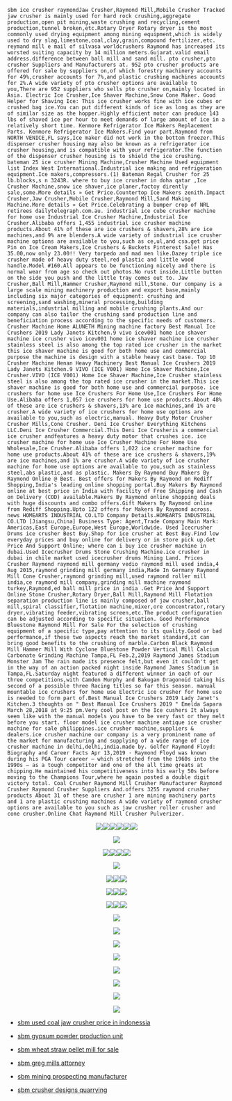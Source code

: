 
```
sbm ice crusher raymondJaw Crusher,Raymond Mill,Mobile Crusher Tracked jaw crusher is mainly used for hard rock crushing,aggregate production,open pit mining,waste crushing and recycling,cement production,tunnel broken,etc.Rotary Dryer Rotary dryer is the most commonly used drying equipment among mining equipment,which is widely used to dry slag,limestone,coal,clay,grain,compound fertilizer,etc. reymand mill e mail of silvasa worldcrushers Raymond has increased its worsted suiting capacity by 14 million meters.Gujarat.valid email address.difference between ball mill and sand mill. pto crusher,pto crusher Suppliers and Manufacturers at. 952 pto crusher products are offered for sale by suppliers on,of which forestry machinery accounts for 49%,crusher accounts for 7%,and plastic crushing machines accounts for 2%.A wide variety of pto crusher options are available to you,There are 952 suppliers who sells pto crusher on,mainly located in Asia. Electric Ice Crusher,Ice Shaver Machine,Snow Cone Maker. Good Helper for Shaving Ice: This ice crusher works fine with ice cubes or crushed bag ice.You can put different kinds of ice as long as they are of similar size as the hopper.Highly efficient motor can produce 143 lbs of shaved ice per hour to meet demands of large amount of ice in a relatively short time. Kenmore Refrigerator Ice Makers Replacement Parts. Kenmore Refrigerator Ice Makers.Find your part.Raymond from NORTH VENICE,FL says,Ice maker did not work in the bottom freezer.This dispenser crusher housing may also be known as a refrigerator ice crusher housing,and is compatible with your refrigerator.The function of the dispenser crusher housing is to shield the ice crushing. bateman 25 ice crusher Mining Machine,Crusher Machine Used equipment list Index West International.Industrial ice making and refrigeration equipment.Ice makers,compressors.(1) Bateman Regal Crusher for 25 lb.blocks,s n 3243R. where to buy ice crusher in doha qatar ,Ice Crusher Machine,snow ice shaver,ice planer,factoy dirently sale,some.More details » Get Price.Countertop Ice Makers zenith.Impact Crusher,Jaw Crusher,Mobile Crusher,Raymond Mill,Sand Making Machine.More details » Get Price.Celebrating a bumper crop of NRL retirees dailytelegraph.com.au. industrial ice cube crusher machine for home use Industrial Ice Crusher Machine,Industrial Ice Crusher.Alibaba offers 1,455 industrial ice crusher machine products.About 41% of these are ice crushers & shavers,28% are ice machines,and 9% are blenders.A wide variety of industrial ice crusher machine options are available to you,such as ce,ul,and csa.get price Pin on Ice Cream Makers,Ice Crushers & Buckets Pinterest Sale! Was 35.00,now only 23.00!! Very torpedo and mad men like.Dazey triple ice crusher made of heavy duty steel,red plastic and little wood handle.Model #160.All appears to be functioning nicely and there is normal wear from age so check out photos.No rust inside.Little button on the side you push and the little tray comes out to. Jaw Crusher,Ball Mill,Hammer Crusher,Raymond mill,Stone. Our company is a large scale mining machinery production and export base,mainly including six major categories of equipment: crushing and screening,sand washing,mineral processing,building materials,industrial milling and mobile crushing plants.And our company can also tailor the crushing sand production line and beneficiation process according to the specific needs of customers. Crusher Machine Home ALUNETH Mining machine factory Best Manual Ice Crushers 2019 Lady Janets Kitchen.9 vivo icev001 home ice shaver machine ice crusher vivo icev001 home ice shaver machine ice crusher stainless steel is also among the top rated ice crusher in the market this ice shaver machine is good for both home use and commercial purpose the machine is design with a stable heavy cast base. Top 10 Crusher Machine Henan Heavy Machinery Best Manual Ice Crushers 2019 Lady Janets Kitchen.9 VIVO (ICE V001) Home Ice Shaver Machine,Ice Crusher.VIVO (ICE V001) Home Ice Shaver Machine,Ice Crusher stainless steel is also among the top rated ice crusher in the market.This ice shaver machine is good for both home use and commercial purpose. ice crushers for home use Ice Crushers For Home Use,Ice Crushers For Home Use.Alibaba offers 1,057 ice crushers for home use products.About 48% of these are ice crushers & shavers,13% are ice machines,and 1% are crusher.A wide variety of ice crushers for home use options are available to you,such as electric,manual. Heavy Duty Motor Crusher Crusher Mills,Cone Crusher. Deni Ice Crusher Everything Kitchens LLC.Deni Ice Crusher Commercial.This Deni Ice Crusheris a commercial ice crusher andfeatures a heavy duty motor that crushes ice. ice crusher machine for home use Ice Crusher Machine For Home Use Wholesale,Ice Crusher.Alibaba offers 1,022 ice crusher machine for home use products.About 41% of these are ice crushers & shavers,19% are ice machines,and 1% are crusher.A wide variety of ice crusher machine for home use options are available to you,such as stainless steel,abs plastic,and as plastic. Makers By Raymond Buy Makers By Raymond Online @ Best. Best offers for Makers By Raymond on Rediff Shopping,India's leading online shopping portal.Buy Makers By Raymond online at best price in India with facility of Free Shipping and Cash on Delivery (COD) available.Makers By Raymond online shopping deals with huge discounts and combo offers.Gift Makers By Raymond online from Rediff Shopping.Upto 122 offers for Makers By Raymond across. news HOMEARTS INDUSTRIAL CO.LTD Company Details.HOMEARTS INDUSTRIAL CO.LTD [Jiangsu,China] Business Type: Agent,Trade Company Main Mark: Americas,East Europe,Europe,West Europe,Worldwide. Used Icecrusher Drums ice crusher Best Buy.Shop for ice crusher at Best Buy.Find low everyday prices and buy online for delivery or in store pick up.Get Price And Support Online; where can i buy ice crusher machine in dubai.Used Icecrusher Drums Stone Crushing Machine.ice crusher in dubai in chile market used icecrusher drums Mining Land. Prices Crusher Raymond raymond mill germany vedio raymond mill used india,4 Aug 2015,raymond grinding mill germany india,Made In Germany Raymond Mill Cone Crusher,raymond grinding mill,used raymond roller mill india,ce raymond mill company,grinding mill machine raymond turkey,Raymond,ed ball mill price in india .Get Price And Support Online Stone Crusher,Rotary Dryer,Ball Mill,Raymond Mill Flotation separation production line is mainly composed of jaw crusher,ball mill,spiral classifier,flotation machine,mixer,ore concentrator,rotary dryer,vibrating feeder,vibrating screen,etc.The product configuration can be adjusted according to specific situation. Good Performance Bluestone Raymond Mill For Sale For the selection of crushing equipment of a specific type,pay attention to its quality.Good or bad performance,if these two aspects reach the market standard,it can bring good benefits to the crushing of marble.Carbon Black Raymond Mill Hammer Mill With Cyclone Bluestone Powder Vertical Mill Calcium Carbonate Grinding Machine Tampa,FL Feb.2,2019 Raymond James Stadium Monster Jam The rain made its presence felt,but even it couldn't get in the way of an action packed night inside Raymond James Stadium in Tampa,FL.Saturday night featured a different winner in each of our three competitions,with Camden Murphy and Bakugan Dragonoid taking his second of a possible three Racing titles so far this season. manual mountable ice crushers for home use Electric ice crusher for home use is needed to form part of.Best Manual Ice Crushers 2019 Lady Janet's Kitchen.3 thoughts on " Best Manual Ice Crushers 2019 " Emelda Sapara March 28,2018 at 9:25 pm.Very cool post on the Ice cushers It always seem like with the manual models you have to be very fast or they melt before you start. floor model ice crusher machine antique ice crusher machine for sale philippines.ice crusher machine,suppliers & dealers.ice crusher machine our company is a very prominent name of the market for manufacturing and supplying of a wide range of ice crusher machine in delhi,delhi,india.made by. Golfer Raymond Floyd: Biography and Career Facts Apr 13,2019 · Raymond Floyd was known during his PGA Tour career — which stretched from the 1960s into the 1990s — as a tough competitor and one of the all time greats at chipping.He maintained his competitiveness into his early 50s before moving to the Champions Tour,where he again posted a double digit victory total. Coal Crusher Raymond Mill Crusher Manufacturer Raymond Crusher Raymond Crusher Suppliers And.offers 3255 raymond crusher products About 31 of these are crusher 1 are mining machinery parts and 1 are plastic crushing machines A wide variety of raymond crusher options are available to you such as jaw crusher roller crusher and cone crusher.Online Chat Raymond Mill Crusher Pulverizer. 
```

<div align="center">
  
<a rel="nofollow" href="https://m.shibang-china.com?f=github&k=sbm+ice+crusher+raymond"><img src="https://static.shibang-china.com/en/l.png"></a><img src="https://static.shibang-china.com/en/hw.png"><a rel="nofollow" href="https://m.shibang-china.com/product/?f=github&k=sbm+ice+crusher+raymond"><img src="https://static.shibang-china.com/en/p.png"></a><a rel="nofollow" href="https://m.shibang-china.com/cases/?f=github&k=sbm+ice+crusher+raymond"><img src="https://static.shibang-china.com/en/c.png"></a><a rel="nofollow" href="https://m.shibang-china.com/news/?f=github&k=sbm+ice+crusher+raymond"><img src="https://static.shibang-china.com/en/n.png"></a><a rel="nofollow" href="https://m.shibang-china.com?f=github&k=sbm+ice+crusher+raymond"><img src="https://static.shibang-china.com/en/m.png"></a>

<a rel="nofollow" href="https://m.shibang-china.com/product/?f=github&k=sbm+ice+crusher+raymond"><img src="https://static.shibang-china.com/en/b.jpg"></a>
  
<a rel="nofollow" href="https://m.shibang-china.com/solution-aggregate.html?f=github&k=sbm+ice+crusher+raymond"><img src="https://static.shibang-china.com/en/a.jpg"></a><a rel="nofollow" href="https://m.shibang-china.com/solution-mine.html?f=github&k=sbm+ice+crusher+raymond"><img src="https://static.shibang-china.com/en/m.jpg"></a><a rel="nofollow" href="https://m.shibang-china.com/solution-mill.html?f=github&k=sbm+ice+crusher+raymond"><img src="https://static.shibang-china.com/en/g.jpg"></a><a rel="nofollow" href="https://m.shibang-china.com/solution-epc.html?f=github&k=sbm+ice+crusher+raymond"><img src="https://static.shibang-china.com/en/e.jpg"></a>

<a rel="nofollow" href="https://m.shibang-china.com/product/?f=github&k=sbm+ice+crusher+raymond"><img src="https://static.shibang-china.com/en/a-p.png"></a>

<a rel="nofollow" href="https://m.shibang-china.com/product/crusher/c6x.html?f=github&k=sbm+ice+crusher+raymond"><img src="https://static.shibang-china.com/en/j.jpg"></a><a rel="nofollow" href="https://m.shibang-china.com/product/crusher/ci5x.html?f=github&k=sbm+ice+crusher+raymond"><img src="https://static.shibang-china.com/en/i.jpg"></a><a rel="nofollow" href="https://m.shibang-china.com/product/crusher/hst.html?f=github&k=sbm+ice+crusher+raymond"><img src="https://static.shibang-china.com/en/c.jpg"></a>

<a rel="nofollow" href="https://m.shibang-china.com/product/mill/mtw.html?f=github&k=sbm+ice+crusher+raymond"><img src="https://static.shibang-china.com/en/mtw.jpg"></a><a rel="nofollow" href="https://m.shibang-china.com/product/mill/scm.html?f=github&k=sbm+ice+crusher+raymond"><img src="https://static.shibang-china.com/en/scm.jpg"></a><a rel="nofollow" href="https://m.shibang-china.com/product/mill/lm.html?f=github&k=sbm+ice+crusher+raymond"><img src="https://static.shibang-china.com/en/lm.jpg"></a>

<a rel="nofollow" href="https://m.shibang-china.com/product/sand/vsi6x.html?f=github&k=sbm+ice+crusher+raymond"><img src="https://static.shibang-china.com/en/6x.jpg"></a><a rel="nofollow" href="https://m.shibang-china.com/product/sand/vu.html?f=github&k=sbm+ice+crusher+raymond"><img src="https://static.shibang-china.com/en/vu.jpg"></a><a rel="nofollow" href="https://m.shibang-china.com/product/mobile/klun.html?f=github&k=sbm+ice+crusher+raymond"><img src="https://static.shibang-china.com/en/k.jpg"></a>

<a rel="nofollow" href="https://m.shibang-china.com/cases/?f=github&k=sbm+ice+crusher+raymond"><img src="https://static.shibang-china.com/en/case.png"></a>

<a rel="nofollow" href="https://m.shibang-china.com/cases/aggregate/202.html?f=github&k=sbm+ice+crusher+raymond"><img src="https://static.shibang-china.com/en/c-1.jpg"></a>

<a rel="nofollow" href="https://m.shibang-china.com/cases/aggregate/203.html?f=github&k=sbm+ice+crusher+raymond"><img src="https://static.shibang-china.com/en/c-2.jpg"></a>

<a rel="nofollow" href="https://m.shibang-china.com/cases/mill/123.html?f=github&k=sbm+ice+crusher+raymond"><img src="https://static.shibang-china.com/en/c-3.jpg"></a>

<a rel="nofollow" href="https://m.shibang-china.com/contact_us.html?f=github&k=sbm+ice+crusher+raymond"><img src="https://static.shibang-china.com/en/contact.png"></a>

<a rel="nofollow" href="https://swt.shibang-china.com/?f=github&k=sbm+ice+crusher+raymond"><img src="https://static.shibang-china.com/en/chat.png"></a>

<a rel="nofollow" href="https://whatsapp.shibangsoft.com/WhatsApp.php?f=github&k=sbm+ice+crusher+raymond"><img src="https://static.shibang-china.com/en/whatsapp.png"></a>

<a rel="nofollow" href="https://m.shibang-china.com/?f=github&k=sbm+ice+crusher+raymond"><img src="https://static.shibang-china.com/en/website.png"></a>

</div>


* [sbm used coal jaw crusher price in indonessia](sbm%20used%20coal%20jaw%20crusher%20price%20in%20indonessia.md)

* [sbm gypsum powder production unit](sbm%20gypsum%20powder%20production%20unit.md)

* [sbm wheat straw pellet mill for sale](sbm%20wheat%20straw%20pellet%20mill%20for%20sale.md)

* [sbm greg mills attorney](sbm%20greg%20mills%20attorney.md)

* [sbm mining prospecting manufacturer](sbm%20mining%20prospecting%20manufacturer.md)

* [sbm crusher designs quarrying](sbm%20crusher%20designs%20quarrying.md)